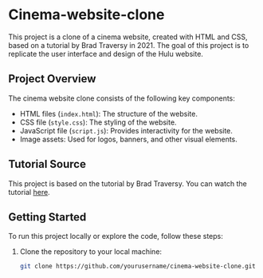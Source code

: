 # Cinema-website-clone
This project is a clone of a cinema website, created with HTML and CSS, based on a tutorial by Brad Traversy in 2021. The goal of this project is to replicate the user interface and design of the Hulu website.

## Project Overview
The cinema website clone consists of the following key components:

- HTML files (`index.html`): The structure of the website.
- CSS file (`style.css`): The styling of the website.
- JavaScript file (`script.js`): Provides interactivity for the website.
- Image assets: Used for logos, banners, and other visual elements.

## Tutorial Source
This project is based on the tutorial by Brad Traversy. You can watch the tutorial [here](https://www.youtube.com/watch?v=9OVLaEjY-Rc).

## Getting Started

To run this project locally or explore the code, follow these steps:

1. Clone the repository to your local machine:
   ```bash
   git clone https://github.com/yourusername/cinema-website-clone.git
